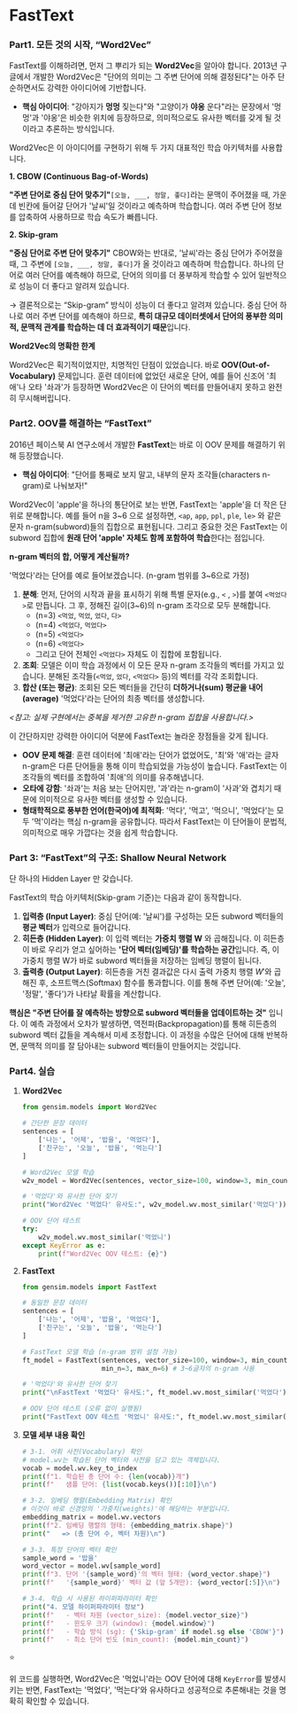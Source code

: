 # FastText

### Part1. 모든 것의 시작, “Word2Vec”

FastText를 이해하려면, 먼저 그 뿌리가 되는 **Word2Vec**을 알아야 합니다. 2013년 구글에서 개발한 Word2Vec은 "단어의 의미는 그 주변 단어에 의해 결정된다"는 아주 단순하면서도 강력한 아이디어에 기반합니다.

- **핵심 아이디어**: "강아지가 **멍멍** 짖는다"와 "고양이가 **야옹** 운다"라는 문장에서 '멍멍'과 '야옹'은 비슷한 위치에 등장하므로, 의미적으로도 유사한 벡터를 갖게 될 것이라고 추론하는 방식입니다.

Word2Vec은 이 아이디어를 구현하기 위해 두 가지 대표적인 학습 아키텍처를 사용합니다.

**1. CBOW (Continuous Bag-of-Words)**

**"주변 단어로 중심 단어 맞추기"**`[오늘, ___, 정말, 좋다]`라는 문맥이 주어졌을 때, 가운데 빈칸에 들어갈 단어가 '날씨'일 것이라고 예측하며 학습합니다. 여러 주변 단어 정보를 압축하여 사용하므로 학습 속도가 빠릅니다.

**2. Skip-gram**

**"중심 단어로 주변 단어 맞추기"**
CBOW와는 반대로, '날씨'라는 중심 단어가 주어졌을 때, 그 주변에 `[오늘, ___, 정말, 좋다]`가 올 것이라고 예측하며 학습합니다. 하나의 단어로 여러 단어를 예측해야 하므로, 단어의 의미를 더 풍부하게 학습할 수 있어 일반적으로 성능이 더 좋다고 알려져 있습니다.

→ 결론적으로는 “Skip-gram” 방식이 성능이 더 좋다고 알려져 있습니다. 중심 단어 하나로 여러 주변 단어를 예측해야 하므로, **특히 대규모 데이터셋에서 단어의 풍부한 의미적, 문맥적 관계를 학습하는 데 더 효과적이기 때문**입니다.

**Word2Vec의 명확한 한계**

Word2Vec은 획기적이었지만, 치명적인 단점이 있었습니다. 바로 **OOV(Out-of-Vocabulary)** 문제입니다. 훈련 데이터에 없었던 새로운 단어, 예를 들어 신조어 '최애'나 오타 '솨과'가 등장하면 Word2Vec은 이 단어의 벡터를 만들어내지 못하고 완전히 무시해버립니다.

### Part2. OOV를 해결하는 “FastText”

2016년 페이스북 AI 연구소에서 개발한 **FastText**는 바로 이 OOV 문제를 해결하기 위해 등장했습니다.

- **핵심 아이디어**: "단어를 통째로 보지 말고, 내부의 문자 조각들(characters n-gram)로 나눠보자!"

Word2Vec이 'apple'을 하나의 통단어로 보는 반면, FastText는 'apple'을 더 작은 단위로 분해합니다. 예를 들어 n을 3~6 으로 설정하면, `<ap`, `app`, `ppl`, `ple`, `le>` 와 같은 문자 n-gram(subword)들의 집합으로 표현됩니다. 그리고 중요한 것은 FastText는 이 subword 집합에 **원래 단어 'apple' 자체도 함께 포함하여 학습**한다는 점입니다.

**n-gram 벡터의 합, 어떻게 계산될까?**

'먹었다'라는 단어를 예로 들어보겠습니다. (n-gram 범위를 3~6으로 가정)

1. **분해**: 먼저, 단어의 시작과 끝을 표시하기 위해 특별 문자(e.g., `<` , `>`)를 붙여 `<먹었다>`로 만듭니다. 그 후, 정해진 길이(3~6)의 n-gram 조각으로 모두 분해합니다.
    - (n=3) `<먹었`, `먹었`, `었다`, `다>`
    - (n=4) `<먹었다`, `먹었다>`
    - (n=5) `<먹었다>`
    - (n=6) `<먹었다>`
    - 그리고 단어 전체인 `<먹었다>` 자체도 이 집합에 포함됩니다.
2. **조회**: 모델은 이미 학습 과정에서 이 모든 문자 n-gram 조각들의 벡터를 가지고 있습니다. 분해된 조각들(`<먹었`, `었다`, `<먹었다>` 등)의 벡터를 각각 조회합니다.
3. **합산 (또는 평균)**: 조회된 모든 벡터들을 간단히 **더하거나(sum) 평균을 내어(average)** '먹었다'라는 단어의 최종 벡터를 생성합니다.

*<참고: 실제 구현에서는 중복을 제거한 고유한 n-gram 집합을 사용합니다.>*

이 간단하지만 강력한 아이디어 덕분에 FastText는 놀라운 장점들을 갖게 됩니다.

- **OOV 문제 해결**: 훈련 데이터에 '최애'라는 단어가 없었어도, '최'와 '애'라는 글자 n-gram은 다른 단어들을 통해 이미 학습되었을 가능성이 높습니다. FastText는 이 조각들의 벡터를 조합하여 '최애'의 의미를 유추해냅니다.
- **오타에 강함**: '솨과'는 처음 보는 단어지만, '과'라는 n-gram이 '사과'와 겹치기 때문에 의미적으로 유사한 벡터를 생성할 수 있습니다.
- **형태학적으로 풍부한 언어(한국어)에 최적화**: '먹다', '먹고', '먹으니', '먹었다'는 모두 '먹'이라는 핵심 n-gram을 공유합니다. 따라서 FastText는 이 단어들이 문법적, 의미적으로 매우 가깝다는 것을 쉽게 학습합니다.

### Part 3: “FastText”의 구조: Shallow Neural Network

단 하나의 Hidden Layer 만 갖습니다.

FastText의 학습 아키텍처(Skip-gram 기준)는 다음과 같이 동작합니다.

1. **입력층 (Input Layer)**: 중심 단어(예: '날씨')를 구성하는 모든 subword 벡터들의 **평균 벡터**가 입력으로 들어갑니다.
2. **히든층 (Hidden Layer)**: 이 입력 벡터는 **가중치 행렬 W** 와 곱해집니다. 이 히든층이 바로 우리가 얻고 싶어하는 **'단어 벡터(임베딩)'를 학습하는 공간**입니다. 즉, 이 가중치 행렬 W가 바로 subword 벡터들을 저장하는 임베딩 행렬이 됩니다.
3. **출력층 (Output Layer)**: 히든층을 거친 결과값은 다시 출력 가중치 행렬 $W'$와 곱해진 후, 소프트맥스(Softmax) 함수를 통과합니다. 이를 통해 주변 단어(예: '오늘', '정말', '좋다')가 나타날 확률을 계산합니다.

**핵심은 "주변 단어를 잘 예측하는 방향으로 subword 벡터들을 업데이트하는 것"** 입니다. 이 예측 과정에서 오차가 발생하면, 역전파(Backpropagation)를 통해 히든층의 subword 벡터 값들을 계속해서 미세 조정합니다. 이 과정을 수많은 단어에 대해 반복하면, 문맥적 의미를 잘 담아내는 subword 벡터들이 만들어지는 것입니다.

### Part4. 실습

1. **Word2Vec**
    
    ```python
    from gensim.models import Word2Vec
    
    # 간단한 문장 데이터
    sentences = [
        ['나는', '어제', '밥을', '먹었다'],
        ['친구는', '오늘', '밥을', '먹는다']
    ]
    
    # Word2Vec 모델 학습
    w2v_model = Word2Vec(sentences, vector_size=100, window=3, min_count=1, sg=1)
    
    # '먹었다'와 유사한 단어 찾기
    print("Word2Vec '먹었다' 유사도:", w2v_model.wv.most_similar('먹었다'))
    
    # OOV 단어 테스트
    try:
        w2v_model.wv.most_similar('먹었니')
    except KeyError as e:
        print(f"Word2Vec OOV 테스트: {e}")
    ```
    
2. **FastText**
    
    ```python
    from gensim.models import FastText
    
    # 동일한 문장 데이터
    sentences = [
        ['나는', '어제', '밥을', '먹었다'],
        ['친구는', '오늘', '밥을', '먹는다']
    ]
    
    # FastText 모델 학습 (n-gram 범위 설정 가능)
    ft_model = FastText(sentences, vector_size=100, window=3, min_count=1, sg=1,
                        min_n=3, max_n=6) # 3~6글자의 n-gram 사용
    
    # '먹었다'와 유사한 단어 찾기
    print("\nFastText '먹었다' 유사도:", ft_model.wv.most_similar('먹었다'))
    
    # OOV 단어 테스트 (오류 없이 실행됨)
    print("FastText OOV 테스트 '먹었니' 유사도:", ft_model.wv.most_similar('먹었니'))
    ```
    
3. **모델 세부 내용 확인**
    
    ```python
    # 3-1. 어휘 사전(Vocabulary) 확인
    # model.wv는 학습된 단어 벡터와 사전을 담고 있는 객체입니다.
    vocab = model.wv.key_to_index
    print(f"1. 학습된 총 단어 수: {len(vocab)}개")
    print(f"   샘플 단어: {list(vocab.keys())[:10]}\n")
    
    # 3-2. 임베딩 행렬(Embedding Matrix) 확인
    # 이것이 바로 신경망의 '가중치(weights)'에 해당하는 부분입니다.
    embedding_matrix = model.wv.vectors
    print(f"2. 임베딩 행렬의 형태: {embedding_matrix.shape}")
    print("   => (총 단어 수, 벡터 차원)\n")
    
    # 3-3. 특정 단어의 벡터 확인
    sample_word = '밥을'
    word_vector = model.wv[sample_word]
    print(f"3. 단어 '{sample_word}'의 벡터 형태: {word_vector.shape}")
    print(f"   '{sample_word}' 벡터 값 (앞 5개만): {word_vector[:5]}\n")
    
    # 3-4. 학습 시 사용된 하이퍼파라미터 확인
    print("4. 모델 하이퍼파라미터 정보")
    print(f"   - 벡터 차원 (vector_size): {model.vector_size}")
    print(f"   - 윈도우 크기 (window): {model.window}")
    print(f"   - 학습 방식 (sg): {'Skip-gram' if model.sg else 'CBOW'}")
    print(f"   - 최소 단어 빈도 (min_count): {model.min_count}")
    ```
    

<aside>
⭐

위 코드를 실행하면, Word2Vec은 '먹었니'라는 OOV 단어에 대해 `KeyError`를 발생시키는 반면, FastText는 '먹었다', '먹는다'와 유사하다고 성공적으로 추론해내는 것을 명확히 확인할 수 있습니다.

</aside>